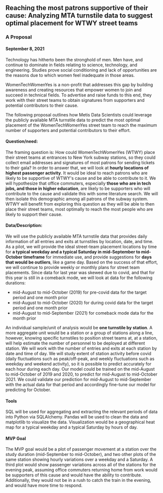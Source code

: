 ## Reaching the most patrons supportive of their cause: Analyzing MTA turnstile data to suggest optimal placement for WTWY street teams

### A Proposal
#### September 8, 2021

Technology has hitherto been the stronghold of men. Men have, and continue to dominate in fields relating to science, technology, and engineering. Studies prove social conditioning and lack of opportunities are the reasons due to which women feel inadequate in those areas. 

WomenTechWomenYes is a non-profit that addresses this gap by building awareness and creating resources that empower women to join and succeed in technical fields. To advertise and raise funds to this end, they work with their street teams to obtain signatures from supporters and potential contributors to their cause. 

The following proposal outlines how Metis Data Scientists could leverage the publicly available MTA turnstile data to predict the most optimal placement of the WomenTechWomenYes street team to reach the maximum number of supporters and potential contributors to their effort. 

#### Question/need:
The framing question is: How could WomenTechWomenYes (WTWY) place their street teams at entrances to New York subway stations, so they could collect email addresses and signatures of most patrons for sending tickets to their gala? In order to answer that, we will look at **hourly locations of highest passenger activity**. It would be ideal to reach patrons who are likely to be supportive of WTWY's cause and be able to contribute to it. We will hypothesize that office commuters, especially **those who are in tech jobs, and those in higher education**, are likely to be supporters who will contribute to the cause and validate this with some literature search. We will then isolate this demographic among all patrons of the subway system. 
WTWY will benefit from exploring this question as they will be able to then place their street teams, most optimally to reach the most people who are likely to support their cause. 

#### Data/Description:
We will use the publicly available MTA turnstile data that provides daily information of all entries and exits at turnstiles by location, date, and time. As a pilot, we will provide the ideal street-team placement locations by time for **a typical weekday and a typical Saturday in mid-September to mid-October timeframe** for immediate use, and provide suggestions for **days that would be outliers**, like a game day. Based on the success of that effort, we will continue to provide weekly or monthly plans for street team placements. 
Since data for last year was skewed due to covid, and that for this year is still in a comeback mode, we will look at data for the following durations:
* mid-August to mid-October (2019) for pre-covid data for the target period and one month prior
* mid-August to mid-October (2020) for during covid data for the target period and one month prior
* mid-August to mid-September (2021) for comeback mode data for the month prior

An individual sample/unit of analysis would be **one turnstile by station**. A more aggregate unit would be a station or a group of stations along a line, however, knowing specific turnstiles to position street teams at, at a station, will help estimate the number of personnel to be deployed at different station. We will work with the number of entries and exits at each station by date and time of day. 
We will study extent of station activity before covid (daily fluctuations such as peak/off-peak, and weekly fluctuations such as weekday and weekend activity), so it is possible to predict accurately for each hour during each day. Our model could be trained on the mid-August to mid-October of 2019 and 2020, to predict for mid-August to mid-October 2021. We could validate our prediction for mid-August to mid-September with the actual data for that period and accordingly fine-tune our model for predicting for October. 

#### Tools
SQL will be used for aggregating and extracting the relevant periods of data into Python via SQLAlchemy. Pandas will be used to clean the data and matplotlib to visualize the data. Visualization would be a geographical heat map for a typical weekday and a typical Saturday by hours of day. 

#### MVP Goal
The MVP goal would be a plot of passenger movement at a station over the study duration (mid-September to mid-October), and two other plots of the same station showing hourly variations over a weekday and a Saturday. A third plot would show passenger variations across all of the stations for the evening peak, assuming office commuters returning home from work would be supporters of this cause and would have the ability to contribute. Additionally, they would not be in a rush to catch the train in the evening, and would have more time to respond. 



